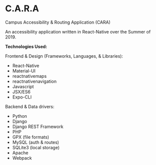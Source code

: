 # C.A.R.A
Campus Accessibility &amp; Routing Application (CARA)

An accessibility application written in React-Native over the Summer of 2019.

**Technologies Used:**

Frontend & Design (Frameworks, Languages, & Libraries):
* React-Native
* Material-UI
* reactnativemaps
* reactnativenavigation
* Javascript
* JSX/ES6
* Expo-CLI

Backend & Data drivers:
* Python
* Django
* Django REST Framework
* PHP
* GPX (file formats)
* MySQL (auth & routes)
* SQLite3 (local storage)
* Apache
* Webpack
